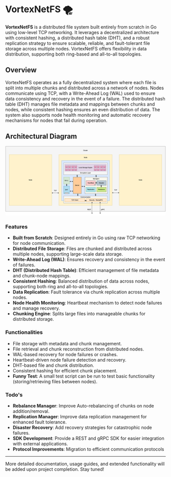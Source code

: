# VortexNetFS 🌪️

**VortexNetFS** is a distributed file system built entirely from scratch in Go using low-level TCP networking. It leverages a decentralized architecture with consistent hashing, a distributed hash table (DHT), and a robust replication strategy to ensure scalable, reliable, and fault-tolerant file storage across multiple nodes. VortexNetFS offers flexibility in data distribution, supporting both ring-based and all-to-all topologies.

## Overview

VortexNetFS operates as a fully decentralized system where each file is split into multiple chunks and distributed across a network of nodes. Nodes communicate using TCP, with a Write-Ahead Log (WAL) used to ensure data consistency and recovery in the event of a failure. The distributed hash table (DHT) manages file metadata and mappings between chunks and nodes, while consistent hashing ensures an even distribution of data. The system also supports node health monitoring and automatic recovery mechanisms for nodes that fail during operation.

## Architectural Diagram

![Architectural Diagram](/documentation/VortexNetFS-init.png)

### Features
- **Built from Scratch**: Designed entirely in Go using raw TCP networking for node communication.
- **Distributed File Storage**: Files are chunked and distributed across multiple nodes, supporting large-scale data storage.
- **Write-Ahead Log (WAL)**: Ensures recovery and consistency in the event of failures.
- **DHT (Distributed Hash Table)**: Efficient management of file metadata and chunk-node mappings.
- **Consistent Hashing**: Balanced distribution of data across nodes, supporting both ring and all-to-all topologies.
- **Data Replication**: Fault tolerance via chunk replication across multiple nodes.
- **Node Health Monitoring**: Heartbeat mechanism to detect node failures and manage recovery.
- **Chunking Engine**: Splits large files into manageable chunks for distributed storage.

### Functionalities
- File storage with metadata and chunk management.
- File retrieval and chunk reconstruction from distributed nodes.
- WAL-based recovery for node failures or crashes.
- Heartbeat-driven node failure detection and recovery.
- DHT-based file and chunk distribution.
- Consistent hashing for efficient chunk placement.
- **Funny Test**: A small test script can be run to test basic functionality (storing/retrieving files between nodes).

### Todo's
- **Rebalance Manager**: Improve Auto-rebalancing of chunks on node addition/removal.
- **Replication Manager**: Improve data replication management for enhanced fault tolerance.
- **Disaster Recovery**: Add recovery strategies for catastrophic node failures.
- **SDK Development**: Provide a REST and gRPC SDK for easier integration with external applications.
- **Protocol Improvements**: Migration to efficient communication protocols

---

More detailed documentation, usage guides, and extended functionality will be added upon project completion. Stay tuned!
